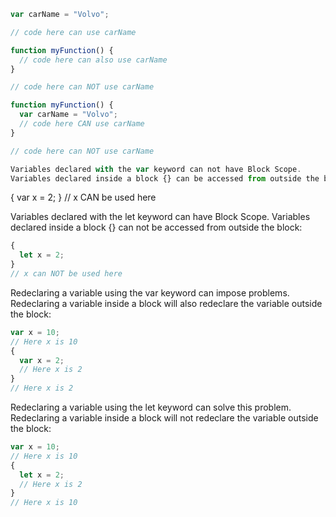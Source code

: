 ```javascript
var carName = "Volvo";

// code here can use carName

function myFunction() {
  // code here can also use carName 
}
```

```javascript
// code here can NOT use carName

function myFunction() {
  var carName = "Volvo";
  // code here CAN use carName
}

// code here can NOT use carName

Variables declared with the var keyword can not have Block Scope.
Variables declared inside a block {} can be accessed from outside the block.

```
{ 
  var x = 2; 
}
// x CAN be used here


Variables declared with the let keyword can have Block Scope.
Variables declared inside a block {} can not be accessed from outside the block:

```javascript
{ 
  let x = 2;
}
// x can NOT be used here
```

Redeclaring a variable using the var keyword can impose problems.
Redeclaring a variable inside a block will also redeclare the variable outside the block:

```javascript
var x = 10;
// Here x is 10
{ 
  var x = 2;
  // Here x is 2
}
// Here x is 2
```

Redeclaring a variable using the let keyword can solve this problem.
Redeclaring a variable inside a block will not redeclare the variable outside the block:

```javascript
var x = 10;
// Here x is 10
{ 
  let x = 2;
  // Here x is 2
}
// Here x is 10
```

